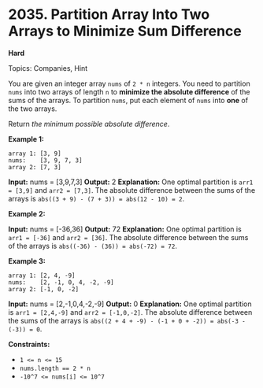 # 2035. Partition Array Into Two Arrays to Minimize Sum Difference

**Hard**

Topics: Companies, Hint

You are given an integer array `nums` of `2 * n` integers. You need to partition `nums` into two arrays of length `n` to **minimize the absolute difference** of the sums of the arrays. To partition `nums`, put each element of `nums` into **one** of the two arrays.

Return *the minimum possible absolute difference*.

**Example 1:**

```
array 1: [3, 9]
nums:    [3, 9, 7, 3]
array 2: [7, 3]
```
**Input:** nums = [3,9,7,3]
**Output:** 2
**Explanation:** One optimal partition is `arr1 = [3,9]` and `arr2 = [7,3]`.
The absolute difference between the sums of the arrays is `abs((3 + 9) - (7 + 3)) = abs(12 - 10) = 2`.

**Example 2:**

**Input:** nums = [-36,36]
**Output:** 72
**Explanation:** One optimal partition is `arr1 = [-36]` and `arr2 = [36]`.
The absolute difference between the sums of the arrays is `abs((-36) - (36)) = abs(-72) = 72`.

**Example 3:**

```
array 1: [2, 4, -9]
nums:    [2, -1, 0, 4, -2, -9]
array 2: [-1, 0, -2]
```
**Input:** nums = [2,-1,0,4,-2,-9]
**Output:** 0
**Explanation:** One optimal partition is `arr1 = [2,4,-9]` and `arr2 = [-1,0,-2]`.
The absolute difference between the sums of the arrays is `abs((2 + 4 + -9) - (-1 + 0 + -2)) = abs(-3 - (-3)) = 0`.

**Constraints:**

*   `1 <= n <= 15`
*   `nums.length == 2 * n`
*   `-10^7 <= nums[i] <= 10^7` 